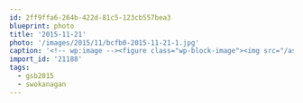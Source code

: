 ```yaml
---
id: 2ff9ffa6-264b-422d-81c5-123cb557bea3
blueprint: photo
title: '2015-11-21'
photo: '/images/2015/11/bcfb0-2015-11-21-1.jpg'
caption: '<!-- wp:image --><figure class="wp-block-image"><img src="/assets/images/2015/11/bcfb0-2015-11-21-1.jpg" /></figure><!-- /wp:image --><!-- wp:paragraph --><p>#swokanagan getting started! #gsb2015</p><!-- /wp:paragraph -->'
import_id: '21188'
tags:
  - gsb2015
  - swokanagan
---
```

